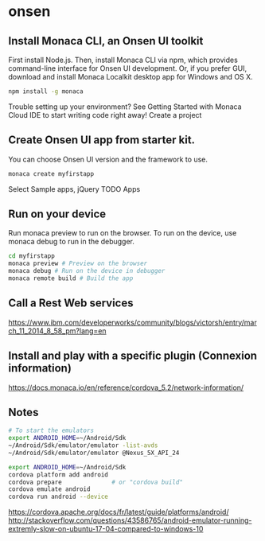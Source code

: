# onsen

## Install Monaca CLI, an Onsen UI toolkit

First install Node.js. Then, install Monaca CLI via npm, which provides command-line interface for Onsen UI development. Or, if you prefer GUI, download and install Monaca Localkit desktop app for Windows and OS X.

```bash
npm install -g monaca
```

Trouble setting up your environment? See Getting Started with Monaca Cloud IDE to start writing code right away!
Create a project

## Create Onsen UI app from starter kit. 

You can choose Onsen UI version and the framework to use.

```bash
monaca create myfirstapp
```

Select Sample apps, jQuery TODO Apps


## Run on your device

Run monaca preview to run on the browser. To run on the device, use monaca debug to run in the debugger.

```bash
cd myfirstapp
monaca preview # Preview on the browser
monaca debug # Run on the device in debugger
monaca remote build # Build the app
```

## Call a Rest Web services

https://www.ibm.com/developerworks/community/blogs/victorsh/entry/march_11_2014_8_58_pm?lang=en

## Install and play with a specific plugin (Connexion information)

https://docs.monaca.io/en/reference/cordova_5.2/network-information/
 


## Notes

```bash
# To start the emulators
export ANDROID_HOME=~/Android/Sdk
~/Android/Sdk/emulator/emulator -list-avds
~/Android/Sdk/emulator/emulator @Nexus_5X_API_24
```

```bash
export ANDROID_HOME=~/Android/Sdk
cordova platform add android
cordova prepare              # or "cordova build"
cordova emulate android
cordova run android --device 

```


https://cordova.apache.org/docs/fr/latest/guide/platforms/android/
http://stackoverflow.com/questions/43586765/android-emulator-running-extremly-slow-on-ubuntu-17-04-compared-to-windows-10

